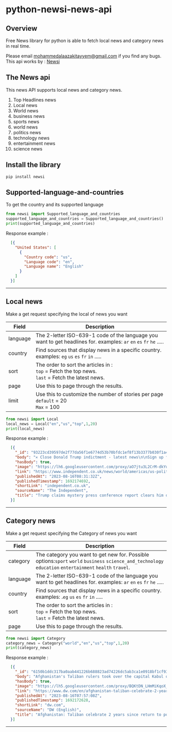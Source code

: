# python-newsi-news-api

## Overview


Free News library for python is able to fetch local news and category news in real time.

Please email mohammedalaazakitayyem@gmail.com if you find any bugs.
This api works by : [Newsi](https://newsi-app.com)

## The News api

This news API supports local news and category news.

1. Top Headlines news
2. Local news
3. World news
4. business news
5. sports news
6. world news
7. politics news
8. technology news
9. entertainment news
10. science news



## Install the library
```
pip install newsi 
```



## Supported-language-and-countries

To get the country and its supported language



```python
from newsi import Supported_language_and_countries
supported_language_and_countries = Supported_language_and_countries()
print(supported_language_and_countries)
```
Response example :
```JSON
  [{
    "United States": [
      {
        "Country code": "us",
        "Language code": "en",
        "Language name": "English"
      }
    ]
  }]
```
---


## Local news

Make a get request specifying the local of news you want

Field | Description
------|------------
language | The 2-letter ISO-639-1 code of the language you want to get headlines for. examples: ```ar``` ```en``` ```es``` ```fr``` ```he``` .....
country | Find sources that display news in a specific country. examples: ```eg``` ```us``` ```es``` ```fr``` ```in``` .....
sort | The order to sort the articles in :<br/>```top``` = Fetch the top news.<br/>```last``` = Fetch the latest news.
page | Use this to page through the results.
limit | Use this to customize the number of stories per page <br/>```default``` = 20<br/> ```Max``` = 100

```python
from newsi import Local
local_news = Local("en","us","top",1,20)
print(local_news)
```
Response example :
```JSON
  [{
    "_id": "93223cd39597de2f77da56f1e6774d53b70bfdc1ef8f13b3377b030f1a47b350",
    "body": "✕ Close Donald Trump indictment - latest news\n\nSign up for the daily Inside Washington email for exclusive US coverage and analysis sent to your inbox Get our free Inside Washington email Please enter a valid email address Please enter a valid email address SIGN UP I would like to be emailed about offers, events and updates from The Independent. Read our privacy notice Thanks for signing up to the\n\nInside Washington email {{ #verifyErrors }} {{ message }} {{ /verifyErrors }} {{ ^verifyErrors }} Something went wrong. Please try again later {{ /verifyErrors }}\n\nDonald Trump has promised to share an “irrefutable” report on his baseless claims of election fraud in Georgia.\n\n“A Large, Complex, Detailed but Irrefutable REPORT on the Presidential Election Fraud which took place in Georgia is almost complete & will be presented by me at a major News Conference at 11.00am on Monday of next week,” Mr Trump said.\n\nThe former president and 18 of his allies have been indicted on a range of criminal charges relating to the former president’s attempts to alter Georgia‘s 2020 election results.\n\nHe described the extensive charge sheet produced by a grand jury in Fulton County as an attempt to stop him from running in next year’s election, saying that the “the witch hunt continues”.\n\nMr Trump has been charged with 13 counts including racketeering, filing false documents, and attempting to coerce public officers to violate their oaths, according to court documents.\n\nIt marks the fourth major indictment against Mr Trump in nearly as many months, and the second related directly to his actions during the 2020 election.\n\nMr Trump has been issued with an arrest warrant and ordered to surrender by 25 August.",
    "hasBody": true,
    "image": "https://lh6.googleusercontent.com/proxy/aO7jtu3L2CrM-dkYuyB1iGTMC0jUXCXfzuPIaWeKCyG0DVwTOpZn42CVkblpl3XqzcYu3ZRbDaiw55plsjYam2tXbvaZI7Lvws9MQIQGZYBmKbLC2X4PKtFLm5MvrQP33zlnyN1ZpoJv8NjW7SnsUksR167lLHwQIKs=s1200",
    "link": "https://www.independent.co.uk/news/world/americas/us-politics/trump-indictment-arrest-warrant-georgia-latest-b2393765.html",
    "publishedAt": "2023-08-16T08:31:32Z",
    "publishedTimestamp": 1692174692,
    "shortLink": "independent.co.uk",
    "sourceName": "The Independent",
    "title": "Trump claims mystery press conference report clears him of Georgia election charges"
  }]
```
---




## Category news

Make a get request specifying the Category of news you want

Field | Description
------|------------
category | The category you want to get new for. Possible options:```sport``` ```world``` ```business``` ```science_and_technology``` ```education``` ```entertainment``` ```health``` ```travel```.
language | The 2-letter ISO-639-1 code of the language you want to get headlines for. examples: ```ar``` ```en``` ```es``` ```fr``` ```he``` .....
country | Find sources that display news in a specific country. examples: .```eg``` ```us``` ```es``` ```fr``` ```in``` .....
sort | The order to sort the articles in :<br/>```top``` = Fetch the top news.<br/>```last``` = Fetch the latest news.
page | Use this to page through the results.


```python
from newsi import Category
category_news = Category("world","en","us","top",1,20)
print(category_news)
```
Response example :
```JSON
  [{
    "_id": "6150b1ddc317ba0aab441226b688823ad74226dc5ab3ca1e0918bf1cf9361ce0",
    "body": "Afghanistan's Taliban rulers took over the capital Kabul on August 15, 2021. A Taliban spokesperson denied the group was anti-woman in comments to DW, while the UN has accused it of gender apartheid.\n\nAfghanistan's Taliban rulers on Tuesday celebrated the second anniversary of their return to power.\n\nThe group took over the Afghan capital Kabul on August 15, 2021. The US-backed government collapsed and much of its leadership, including former President Ashraf Ghani, went into exile.\n\nSo far, no country has recognized the Taliban's government in Afghanistan.\n\nTaliban mark 'Independence Day'\n\nTaliban authorities held official events across the country, celebrating what they called \"Afghanistan's Independence day from the US occupation.\"\n\nTaliban celebrate 2nd Anniversary of Afghan takeover To view this video please enable JavaScript, and consider upgrading to a web browser that supports HTML5 video\n\nUS-led forces overthrew the Taliban-led Islamic Emirate of Afghanistan in 2001 and withdrew 20 years later.\n\n\"On the second anniversary of the conquest of Kabul, we would like to congratulate the mujahid (holy warrior) nation of Afghanistan and ask them to thank Almighty Allah for this great victory,\" Taliban spokesman Zabihullah Mujahid said.\n\n\"The conquest of Kabul proved once again that no one can control the proud nation of Afghanistan and guarantee their stay in this country,\" the Taliban government said in a statement.\n\nTaliban spokesperson to DW: 'How can we be against women?'\n\nTaliban spokesperson Suhail Shaheen denied that the de facto rulers of Afghanistan were anti-woman in comments to DW News Asia.\n\n\"How can we be against women?\" he said. \"They are our mothers, wives, daughters, sisters.\"\n\nTaliban authorities have imposed a number of restrictions on women, including enforcing a strict dress code in public, barring them from gyms and parks, and keeping women out of secondary and tertiary education.\n\nShaheen insisted that the Taliban have not denied women the right to education.\n\nHe said that the Taliban would reopen schools and universities to girls and women, but did not provide a timeline for this. \"There is a committee set up to create an Islamic environment for that,\" he said.\n\nShaheen argued that the Islamist group is supporting women's progress by allowing them to study nursing and specialize as doctors.\n\nAfghanistan's Taliban rulers have allowed for the continued existence female medical professionals so that women do not have to be treated by male staff.\n\nThe UN has accused the Taliban of practicing gender apartheid. UN Deputy Secretary-General Amina Mohammed said on Tuesday that Taliban rule has \"upturned\" the lives of Afghan women.\n\n\"It's been two years since the Taliban took over in Afghanistan. Two years that upturned the lives of Afghan women and girls, their rights and futures,\" she said in a statement.\n\nBlinken: No normalization of ties without women's rights\n\nUS Secretary of State Antony Blinken reiterated that continued engagement between Washington and the Taliban was conditional on the group supporting the rights of women.\n\n\"We continue to work to hold the Taliban accountable for the many commitments that it's made and not fulfilled, particularly when it comes to the rights of women and girls,\" Blinken told reporters.\n\nHow are Afghan women coping with Taliban rule? To view this video please enable JavaScript, and consider upgrading to a web browser that supports HTML5 video\n\n\"We've been very clear with the Taliban — and dozens of countries around the world have been very clear — that the path to any more normal relationship between the Taliban and other countries will be blocked unless and until the rights of women and girls among other things are actually supported,\" Blinken said.\n\nBlinken defended Washington's decision to withdraw from Afghanistan, which preceded the Taliban's return to power.\n\n\"The decision to withdraw from Afghanistan was an incredibly difficult one, but also the right one,\" Blinken said. \"We ended America's longest war. For the first time in 20 years, we don't have another generation of young Americans going to fight and die.\"\n\nGerman NGO: Humanitarian situation 'dramatic'\n\nDespite a decrease in fighting, Afghanistan has been grappling with a major humanitarian crisis since the withdrawal of US-led forces and a number of international aid organizations.\n\nThe Asia Regional Director of the German humanitarian NGO Welthungerhilfe, Elke Gottschalk, has described the situation in Afghanistan as \"dramatic.\"\n\nShe said that 17 million people in the country are threatened by hunger and 29 million people are dependent on humanitarian aid. \"You can see this on every street corner,\" she said in remarks to German public broadcaster ARD.\n\nAfghanistan has a total population of around 42 million.\n\nThe country's Taliban rulers imposed a ban on women working in NGOs in 2022, which Gottschalk said brought about additional complications.\n\nShe said that while 20% of Welthungerhilfe employees are women, each of these positions had to be negotiated separately and approved by the Taliban.\n\nThe head of the Kabul office of Caritas International, Stefan Recker, told Deutschlandfunk radio that two women were still working for the organization but were not allowed to work in the office.\n\nRecker said that the situation in the country was desperate and many people wanted to flee. However, he said he was hopeful because of the improved security situation and the decrease in street crime.\n\nsdi/wd (AFP, dpa, AP, Reuters)",
    "hasBody": true,
    "image": "https://lh5.googleusercontent.com/proxy/BQKtDN_LHmMiKqoX_H5IiI72B2Ib43BIMycnPyFdHGJs_X7j-5FW2OI-q-kSOtU-cWbtHLjTIv1pjqUPqlPE-WcaWgHsa54=s1200",
    "link": "https://www.dw.com/en/afghanistan-taliban-celebrate-2-years-since-return-to-power/a-66542834",
    "publishedAt": "2023-08-16T07:57:08Z",
    "publishedTimestamp": 1692172628,
    "shortLink": "dw.com",
    "sourceName": "DW (English)",
    "title": "Afghanistan: Taliban celebrate 2 years since return to power"
  }]
```
---